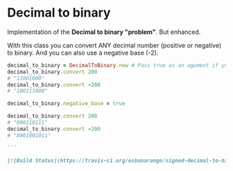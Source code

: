 # Decimal to binary

Implementation of the __Decimal to binary "problem"__. But enhanced.

With this class you can convert ANY decimal number (positive or negative) to binary. And you can also use a negative base (-2).


```` ruby
decimal_to_binary = DecimalToBinary.new # Pass true as an agument if you want to use a negative base.
decimal_to_binary.convert 200
# "11001000"
decimal_to_binary.convert -200
# "100111000"

decimal_to_binary.negative_base = true

decimal_to_binary.convert 200
# "000110111"
decimal_to_binary.convert -200
# "0001001011"

```

[![Build Status](https://travis-ci.org/esbanarango/signed-decimal-to-binary.svg)](https://travis-ci.org/esbanarango/signed-decimal-to-binary)
